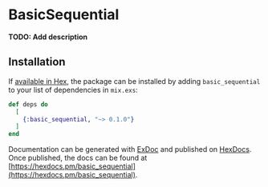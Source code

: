 # BasicSequential

**TODO: Add description**

## Installation

If [available in Hex](https://hex.pm/docs/publish), the package can be installed
by adding `basic_sequential` to your list of dependencies in `mix.exs`:

```elixir
def deps do
  [
    {:basic_sequential, "~> 0.1.0"}
  ]
end
```

Documentation can be generated with [ExDoc](https://github.com/elixir-lang/ex_doc)
and published on [HexDocs](https://hexdocs.pm). Once published, the docs can
be found at [https://hexdocs.pm/basic_sequential](https://hexdocs.pm/basic_sequential).

